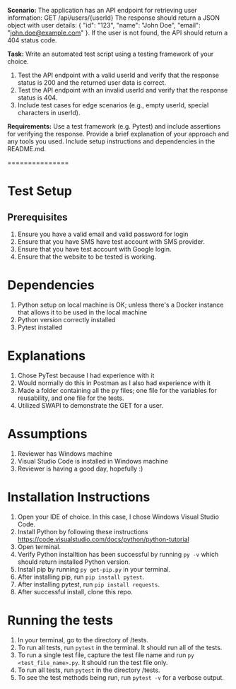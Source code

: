 **Scenario:**
The application has an API endpoint for retrieving user information: 
GET /api/users/{userId} 
The response should return a JSON object with user details: { "id": "123", "name": "John Doe", "email": "john.doe@example.com" }. If the user is not found, the API should return a 404 status code. 

**Task:**
Write an automated test script using a testing framework of your choice. 
1. Test the API endpoint with a valid userId and verify that the response status is 200 and the returned user data is correct. 
2. Test the API endpoint with an invalid userId and verify that the response status is 404. 
3. Include test cases for edge scenarios (e.g., empty userId, special characters in userId). 

**Requirements:**
Use a test framework (e.g. Pytest) and include assertions for verifying the response. 
Provide a brief explanation of your approach and any tools you used. 
Include setup instructions and dependencies in the README.md. 

===============

# Test Setup
## Prerequisites
1. Ensure you have a valid email and valid password for login
2. Ensure that you have SMS have test account with SMS provider.
3. Ensure that you have test account with Google login.
4. Ensure that the website to be tested is working.

# Dependencies
1. Python setup on local machine is OK; unless there's a Docker instance that allows it to be used in the local machine
2. Python version correctly installed
3. Pytest installed

# Explanations
1. Chose PyTest because I had experience with it
2. Would normally do this in Postman as I also had experience with it
3. Made a folder containing all the py files; one file for the variables for reusability, and one file for the tests.
4. Utilized SWAPI to demonstrate the GET for a user. 

# Assumptions
1. Reviewer has Windows machine
2. Visual Studio Code is installed in Windows machine
3. Reviewer is having a good day, hopefully :)

# Installation Instructions
1. Open your IDE of choice. In this case, I chose Windows Visual Studio Code.
2. Install Python by following these instructions https://code.visualstudio.com/docs/python/python-tutorial
3. Open terminal.
4. Verify Python installtion has been successful by running `py -v` which should return installed Python version.
5. Install pip by running `py get-pip.py` in your terminal.
6. After installing pip, run `pip install pytest`.
7. After installing pytest, run `pip install requests`.
8. After successful install, clone this repo.

# Running the tests
1. In your terminal, go to the directory of /tests.
2. To run all tests, run `pytest` in the terminal. It should run all of the tests.
3. To run a single test file, capture the test file name and run `py <test_file_name>.py`. It should run the test file only.
4. To run all tests, run `pytest` in the directory /tests.
5. To see the test methods being run, run `pytest -v` for a verbose output. 
